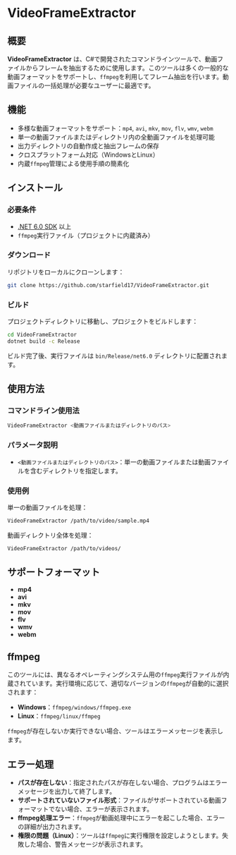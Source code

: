 # VideoFrameExtractor

## 概要

**VideoFrameExtractor** は、C#で開発されたコマンドラインツールで、動画ファイルからフレームを抽出するために使用します。このツールは多くの一般的な動画フォーマットをサポートし、`ffmpeg`を利用してフレーム抽出を行います。動画ファイルの一括処理が必要なユーザーに最適です。

## 機能

- 多様な動画フォーマットをサポート：`mp4`, `avi`, `mkv`, `mov`, `flv`, `wmv`, `webm`
- 単一の動画ファイルまたはディレクトリ内の全動画ファイルを処理可能
- 出力ディレクトリの自動作成と抽出フレームの保存
- クロスプラットフォーム対応（WindowsとLinux）
- 内蔵`ffmpeg`管理による使用手順の簡素化

## インストール

### 必要条件

- [.NET 6.0 SDK](https://dotnet.microsoft.com/download) 以上
- `ffmpeg`実行ファイル（プロジェクトに内蔵済み）

### ダウンロード

リポジトリをローカルにクローンします：

```bash
git clone https://github.com/starfield17/VideoFrameExtractor.git
```

### ビルド

プロジェクトディレクトリに移動し、プロジェクトをビルドします：

```bash
cd VideoFrameExtractor
dotnet build -c Release
```

ビルド完了後、実行ファイルは `bin/Release/net6.0` ディレクトリに配置されます。

## 使用方法

### コマンドライン使用法

```bash
VideoFrameExtractor <動画ファイルまたはディレクトリのパス>
```

### パラメータ説明

- `<動画ファイルまたはディレクトリのパス>`：単一の動画ファイルまたは動画ファイルを含むディレクトリを指定します。

### 使用例

単一の動画ファイルを処理：

```bash
VideoFrameExtractor /path/to/video/sample.mp4
```

動画ディレクトリ全体を処理：

```bash
VideoFrameExtractor /path/to/videos/
```

## サポートフォーマット

- **mp4**
- **avi**
- **mkv**
- **mov**
- **flv**
- **wmv**
- **webm**

## ffmpeg

このツールには、異なるオペレーティングシステム用の`ffmpeg`実行ファイルが内蔵されています。実行環境に応じて、適切なバージョンの`ffmpeg`が自動的に選択されます：

- **Windows**：`ffmpeg/windows/ffmpeg.exe`
- **Linux**：`ffmpeg/linux/ffmpeg`

`ffmpeg`が存在しないか実行できない場合、ツールはエラーメッセージを表示します。

## エラー処理

- **パスが存在しない**：指定されたパスが存在しない場合、プログラムはエラーメッセージを出力して終了します。
- **サポートされていないファイル形式**：ファイルがサポートされている動画フォーマットでない場合、エラーが表示されます。
- **ffmpeg処理エラー**：`ffmpeg`が動画処理中にエラーを起こした場合、エラーの詳細が出力されます。
- **権限の問題（Linux）**：ツールは`ffmpeg`に実行権限を設定しようとします。失敗した場合、警告メッセージが表示されます。
